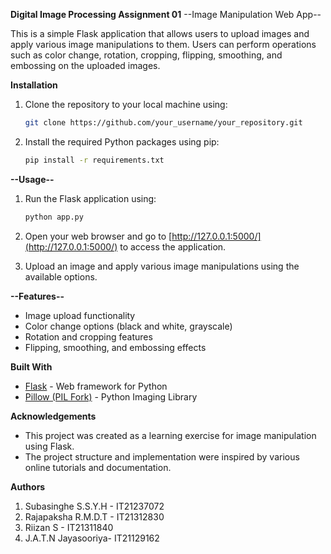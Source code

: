**Digital Image Processing Assignment 01**
--Image Manipulation Web App--

This is a simple Flask application that allows users to upload images and apply various image manipulations to them. Users can perform operations such as color change, rotation, cropping, flipping, smoothing, and embossing on the uploaded images.

**Installation**

1. Clone the repository to your local machine using:

   ```bash
   git clone https://github.com/your_username/your_repository.git
   ```

2. Install the required Python packages using pip:

   ```bash
   pip install -r requirements.txt
   ```

**--Usage--**

1. Run the Flask application using:

   ```bash
   python app.py
   ```

2. Open your web browser and go to [http://127.0.0.1:5000/](http://127.0.0.1:5000/) to access the application.

3. Upload an image and apply various image manipulations using the available options.

**--Features--**

- Image upload functionality
- Color change options (black and white, grayscale)
- Rotation and cropping features
- Flipping, smoothing, and embossing effects

**Built With**

- [Flask](https://flask.palletsprojects.com/) - Web framework for Python
- [Pillow (PIL Fork)](https://python-pillow.org/) - Python Imaging Library

**Acknowledgements**

- This project was created as a learning exercise for image manipulation using Flask.
- The project structure and implementation were inspired by various online tutorials and documentation.

**Authors**

1. Subasinghe S.S.Y.H - IT21237072
2. Rajapaksha R.M.D.T - IT21312830
3. Riizan S - IT21311840
4. J.A.T.N Jayasooriya- IT21129162
